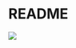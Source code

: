 # README

[![](https://mermaid.ink/img/pako:eNqNk01vwjAMhv9K5ONUKlpWluawwz6O06btNlVCHglQ0SYoSacB4r8vyUrFR4c41bae136dpFuYKi6AwbRCY55KnGusC0nIq56jLDdoSyVJAUkBZDC491Ec37jkDfWSsAWaSY1yfVHh8cfGWFULfSwJTU7RB6WWpZxfQb4LafGrElehRujvP29HdGesZ8deJ_tiD__vkM7o9SIvC3dyfK5bXydEYi18tDsEw-KXgL31E4YQUWNZneGHzlqJsajthKPdCyXvshNtu_HZLORcC2OCAiJwR--Gc_cCA1mAXQiHAnMhFzNsKltAIT2KjVUfazkFZnUjImhWfnT7ZoHNsDJd9ZmXVumuuEIJbAs_wCi9jfNhmo-ybJzd5aM8gjWwNKUxHSY5HSd5QmlKR7sINkq5tsM4C_rPkLX9RGj_0v46_rP7BcHhCio?type=png)](https://mermaid.live/edit#pako:eNqNk01vwjAMhv9K5ONUKlpWluawwz6O06btNlVCHglQ0SYoSacB4r8vyUrFR4c41bae136dpFuYKi6AwbRCY55KnGusC0nIq56jLDdoSyVJAUkBZDC491Ec37jkDfWSsAWaSY1yfVHh8cfGWFULfSwJTU7RB6WWpZxfQb4LafGrElehRujvP29HdGesZ8deJ_tiD__vkM7o9SIvC3dyfK5bXydEYi18tDsEw-KXgL31E4YQUWNZneGHzlqJsajthKPdCyXvshNtu_HZLORcC2OCAiJwR--Gc_cCA1mAXQiHAnMhFzNsKltAIT2KjVUfazkFZnUjImhWfnT7ZoHNsDJd9ZmXVumuuEIJbAs_wCi9jfNhmo-ybJzd5aM8gjWwNKUxHSY5HSd5QmlKR7sINkq5tsM4C_rPkLX9RGj_0v46_rP7BcHhCio)
